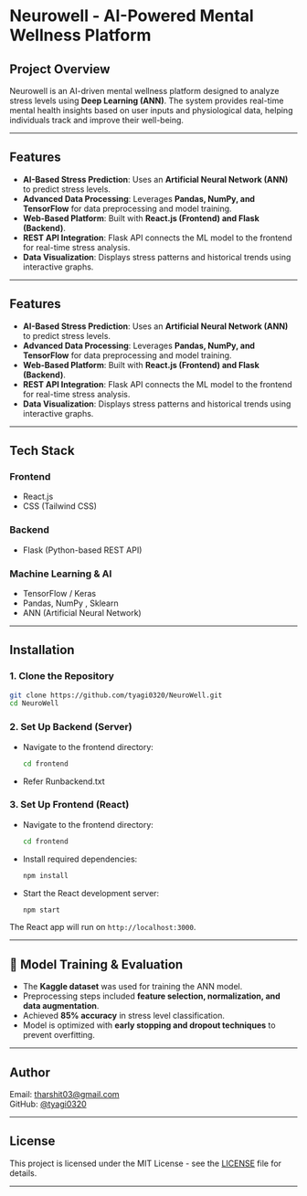 # Neurowell - AI-Powered Mental Wellness Platform

## Project Overview
Neurowell is an AI-driven mental wellness platform designed to analyze stress levels using **Deep Learning (ANN)**. The system provides real-time mental health insights based on user inputs and physiological data, helping individuals track and improve their well-being.

---

## Features
- **AI-Based Stress Prediction**: Uses an **Artificial Neural Network (ANN)** to predict stress levels.
- **Advanced Data Processing**: Leverages **Pandas, NumPy, and TensorFlow** for data preprocessing and model training.
- **Web-Based Platform**: Built with **React.js (Frontend) and Flask (Backend)**.
- **REST API Integration**: Flask API connects the ML model to the frontend for real-time stress analysis.
- **Data Visualization**: Displays stress patterns and historical trends using interactive graphs.

---

## Features
- **AI-Based Stress Prediction**: Uses an **Artificial Neural Network (ANN)** to predict stress levels.
- **Advanced Data Processing**: Leverages **Pandas, NumPy, and TensorFlow** for data preprocessing and model training.
- **Web-Based Platform**: Built with **React.js (Frontend) and Flask (Backend)**.
- **REST API Integration**: Flask API connects the ML model to the frontend for real-time stress analysis.
- **Data Visualization**: Displays stress patterns and historical trends using interactive graphs.

---

## Tech Stack

### **Frontend**
- React.js
- CSS (Tailwind CSS)

### **Backend**
- Flask (Python-based REST API)
  
### **Machine Learning & AI**
- TensorFlow / Keras
- Pandas, NumPy , Sklearn
- ANN (Artificial Neural Network) 

---

## Installation 

### 1. Clone the Repository

```bash
git clone https://github.com/tyagi0320/NeuroWell.git
cd NeuroWell
```
### 2. Set Up Backend (Server)
  
- Navigate to the frontend directory:

  ```bash
  cd frontend
  ```
- Refer Runbackend.txt

### 3. Set Up Frontend (React)

- Navigate to the frontend directory:

  ```bash
  cd frontend
  ```

- Install required dependencies:

  ```bash
  npm install
  ```

- Start the React development server:

  ```bash
  npm start
  ```

The React app will run on `http://localhost:3000`.

---

## 🔬 Model Training & Evaluation
- The **Kaggle dataset** was used for training the ANN model.
- Preprocessing steps included **feature selection, normalization, and data augmentation**.
- Achieved **85% accuracy** in stress level classification.
- Model is optimized with **early stopping and dropout techniques** to prevent overfitting.

---

## Author

Email: tharshit03@gmail.com  
GitHub: [@tyagi0320](https://github.com/tyagi0320)

----

## License 

This project is licensed under the MIT License - see the [LICENSE](LICENSE) file for details.

---

